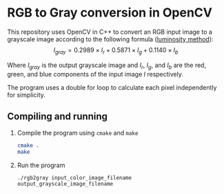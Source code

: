 # RGB to Gray conversion in OpenCV

This repository uses OpenCV in C++ to convert an RGB input image to a grayscale image according to the following formula ([luminosity method](https://www.tutorialspoint.com/dip/grayscale_to_rgb_conversion.htm)):
$$
I_{gray} = 0.2989 \times I_r + 0.5871 \times I_g + 0.1140 \times I_b
$$

Where $I_{gray}$ is the output grayscale image and $I_r$, $I_g$, and $I_b$ are the red, green, and blue components of the input image $I$ respectively.

The program uses a double for loop to calculate each pixel independently for simplicity. 

## Compiling and running
1. Compile the program using `cmake` and `make`
    
    ```bash
    cmake .
    make
    ```

1. Run the program
    
    ```
    ./rgb2gray input_color_image_filename output_grayscale_image_filename
    ```
